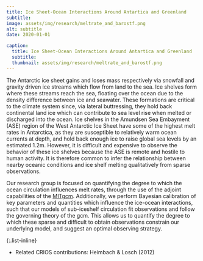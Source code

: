 ```yaml
---
title: Ice Sheet-Ocean Interactions Around Antartica and Greenland
subtitle: 
image: assets/img/research/meltrate_and_barostf.png
alt: subtitle
date: 2020-01-01

caption:
  title: Ice Sheet-Ocean Interactions Around Antartica and Greenland
  subtitle: 
  thumbnail: assets/img/research/meltrate_and_barostf.png
---
```


The Antarctic ice sheet gains and loses mass respectively via snowfall and
gravity driven ice streams which flow from land to the sea.
Ice shelves form where these streams reach the sea, floating over the ocean due
to the density difference between ice and seawater.
These formations are critical to the climate system since, via lateral
buttressing, they hold back continental land ice which can contribute to sea
level rise when melted or discharged into the ocean.
Ice shelves in the Amundsen Sea Embayment (ASE) region of the West Antarctic Ice
Sheet have some of the highest melt rates in Antarctica, as they are susceptible
to relatively warm ocean currents at depth, and hold back enough
ice to raise global sea levels by an estimated 1.2m.
However, it is difficult and expensive to observe the behavior of these ice
shelves because the ASE is remote and hostile to human activity.
It is therefore common to infer the relationship between nearby oceanic
conditions and ice shelf melting qualitatively from sparse observations.

Our research group is focused on quantifying the degree to which the ocean
circulation influences melt rates, through the use of the adjoint capabilities
of the [MITgcm](https://mitgcm.readthedocs.io/en/latest/).
Additionally, we perform Bayesian calibration of key parameters and
quantities which influence the ice-ocean interactions, such that our models of
sub-iceshelf circulation fit observations and follow the governing theory of the
gcm.
This allows us to quantify the degree to which these sparse and difficult to
obtain observations constrain our underlying model, and suggest an optimal
observing strategy.



{:.list-inline}
- Related CRIOS contributions: Heimbach & Losch (2012)
